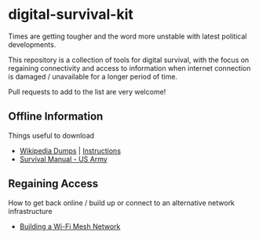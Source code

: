 # digital-survival-kit
Times are getting tougher and the word more unstable with latest political developments.

This repository is a collection of tools for digital survival, with the focus on regaining connectivity and access to information when internet connection is damaged / unavailable for a longer period of time.

Pull requests to add to the list are very welcome!

## Offline Information

Things useful to download

* [Wikipedia Dumps](https://dumps.wikimedia.org/) | [Instructions](https://en.wikipedia.org/wiki/Wikipedia:Database_download)
* [Survival Manual - US Army](https://archive.org/details/Fm21-76SurvivalManual)

## Regaining Access

How to get back online / build up or connect to an alternative network infrastructure

* [Building a Wi-Fi Mesh Network](https://www.fastcompany.com/3020680/how-to-build-a-low-cost-wifi-mesh-network-for-emergency-communication)
